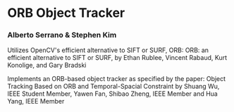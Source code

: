 # ORB Object Tracker #

### Alberto Serrano & Stephen Kim ###

Utilizes OpenCV's efficient alternative to SIFT or SURF, ORB:
     ORB: an efficient alternative to SIFT or SURF, by Ethan Rublee, Vincent Rabaud, Kurt Konolige, and Gary Bradski
     
Implements an ORB-based object tracker as specified by the paper:
   Object Tracking Based on ORB and Temporal-Spacial Constraint by Shuang Wu,
   IEEE Student Member, Yawen Fan, Shibao Zheng, IEEE Member and Hua Yang, IEEE
   Member
